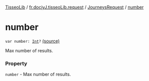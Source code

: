 [TisseoLib](../../index.md) / [fr.docjyJ.tisseoLib.request](../index.md) / [JourneysRequest](index.md) / [number](./number.md)

# number

`var number: `[`Int`](https://kotlinlang.org/api/latest/jvm/stdlib/kotlin/-int/index.html)`?` [(source)](https://github.com/docjyj/tisseoLib/tree/master/src/main/kotlin/fr/docjyJ/tisseoLib/request/JourneysRequest.kt#L79)

Max number of results.

### Property

`number` - Max number of results.